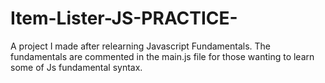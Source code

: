 # Item-Lister-JS-PRACTICE-
A project I made after relearning Javascript Fundamentals. The fundamentals are commented in the main.js file for those wanting to learn some of Js fundamental syntax.
